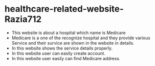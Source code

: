 # healthcare-related-website-Razia712
- This website is about a hospital which name is Medicare
- Medicare is a one of the recognize hospital and they provide various Service and their survice are shown in the website in details.
 - In this website shows the service details properly.
 - In this website user can easily create account.
 - In this website user easily can find Medicare address.

